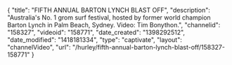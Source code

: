{
    "title": "FIFTH ANNUAL BARTON LYNCH BLAST OFF",
    "description": "Australia's No. 1 grom surf festival, hosted by former world champion Barton Lynch in Palm Beach, Sydney. Video: Tim Bonython.",
    "channelid": "158327",
    "videoid": "158771",
    "date_created": "1398292512",
    "date_modified": "1418181334",
    "type": "captivate",
    "layout": "channelVideo",
    "url": "\/hurley\/fifth-annual-barton-lynch-blast-off\/158327-158771"
}